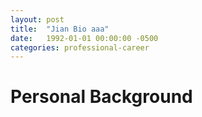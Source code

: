 ```yaml
---
layout: post
title:  "Jian Bio aaa"
date:   1992-01-01 00:00:00 -0500
categories: professional-career
---
```


# Personal Background
